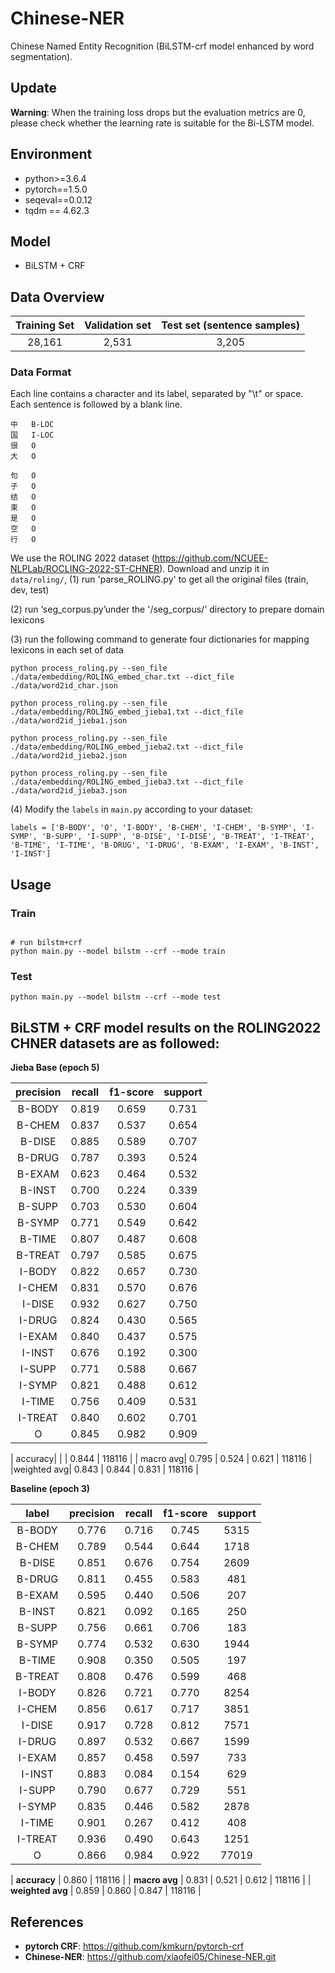 # Chinese-NER
Chinese Named Entity Recognition (BiLSTM-crf model enhanced by word segmentation).

## Update
**Warning**: When the training loss drops but the evaluation metrics are 0, please check whether the  learning rate is suitable for the Bi-LSTM model.

## Environment

* python>=3.6.4
* pytorch==1.5.0
* seqeval==0.0.12
* tqdm ==  4.62.3

## Model

* BiLSTM + CRF


## Data Overview

Training Set|Validation set|Test set (sentence samples)
|:-:|:-:|:-:|
28,161|2,531|3,205|

### Data Format

Each line contains a character and its label, separated by "\t" or space. Each sentence is followed by a blank line.

```
中	B-LOC
国	I-LOC
很	O
大	O

句	O
子	O
结	O
束	O
是	O
空	O
行	O
```

We use the ROLING 2022 dataset (https://github.com/NCUEE-NLPLab/ROCLING-2022-ST-CHNER). Download and unzip it in `data/roling/`, 
(1) run 'parse_ROLING.py' to get all the original files (train, dev, test)

(2) run ‘seg_corpus.py’under the '/seg_corpus/' directory to prepare domain lexicons 

(3) run the following command to generate four dictionaries for mapping lexicons in each set of data

```
python process_roling.py --sen_file ./data/embedding/ROLING_embed_char.txt --dict_file ./data/word2id_char.json

python process_roling.py --sen_file ./data/embedding/ROLING_embed_jieba1.txt --dict_file ./data/word2id_jieba1.json

python process_roling.py --sen_file ./data/embedding/ROLING_embed_jieba2.txt --dict_file ./data/word2id_jieba2.json

python process_roling.py --sen_file ./data/embedding/ROLING_embed_jieba3.txt --dict_file ./data/word2id_jieba3.json

```
(4) Modify the `labels` in `main.py` according to your dataset:

```
labels = ['B-BODY', 'O', 'I-BODY', 'B-CHEM', 'I-CHEM', 'B-SYMP', 'I-SYMP', 'B-SUPP', 'I-SUPP', 'B-DISE', 'I-DISE', 'B-TREAT', 'I-TREAT', 'B-TIME', 'I-TIME', 'B-DRUG', 'I-DRUG', 'B-EXAM', 'I-EXAM', 'B-INST', 'I-INST']
```

## Usage
### **Train**
```

# run bilstm+crf
python main.py --model bilstm --crf --mode train 

```
### **Test**

```
python main.py --model bilstm --crf --mode test

```

## BiLSTM + CRF model results on the ROLING2022 CHNER datasets are as followed:


**Jieba Base (epoch 5)**

| precision | recall | f1-score | support |
| :-: | :-: | :-: | :-: |
| B-BODY | 0.819 | 0.659 | 0.731 | 5315 |
| B-CHEM | 0.837 | 0.537 | 0.654 | 1718 |
| B-DISE | 0.885 | 0.589 | 0.707 | 2609 |
| B-DRUG | 0.787 | 0.393 | 0.524 | 481 |
| B-EXAM | 0.623 | 0.464 | 0.532 | 207 |
| B-INST | 0.700 | 0.224 | 0.339 | 250 |
| B-SUPP | 0.703 | 0.530 | 0.604 | 183 |
| B-SYMP | 0.771 | 0.549 | 0.642 | 1944 |
| B-TIME | 0.807 | 0.487 | 0.608 | 197 |
| B-TREAT | 0.797 | 0.585 | 0.675 | 468 |
| I-BODY | 0.822 | 0.657 | 0.730 | 8254 |
| I-CHEM | 0.831 | 0.570 | 0.676 | 3851 |
| I-DISE | 0.932 | 0.627 | 0.750 | 7571 |
| I-DRUG | 0.824 | 0.430 | 0.565 | 1599 |
| I-EXAM | 0.840 | 0.437 | 0.575 | 733 |
| I-INST | 0.676 | 0.192 | 0.300 | 629 |
| I-SUPP | 0.771 | 0.588 | 0.667 | 551 |
| I-SYMP | 0.821 | 0.488 | 0.612 | 2878 |
| I-TIME | 0.756 | 0.409 | 0.531 | 408 |
| I-TREAT | 0.840 | 0.602 | 0.701 | 1251 |
| O | 0.845 | 0.982 | 0.909 | 77019 |

| accuracy| | | 0.844 | 118116 |
| macro avg| 0.795 | 0.524 | 0.621 | 118116 |
|weighted avg| 0.843 | 0.844 | 0.831 | 118116 |



**Baseline (epoch 3)**

|label| precision| recall | f1-score| support
| :-:     | :-:     | :-:     | :-:     | :-:     |
| B-BODY | 0.776 | 0.716 | 0.745 | 5315 |
| B-CHEM | 0.789 | 0.544 | 0.644 | 1718 |
| B-DISE | 0.851 | 0.676 | 0.754 | 2609 |
| B-DRUG | 0.811 | 0.455 | 0.583 | 481 |
| B-EXAM | 0.595 | 0.440 | 0.506 | 207 |
| B-INST | 0.821 | 0.092 | 0.165 | 250 |
| B-SUPP | 0.756 | 0.661 | 0.706 | 183 |
| B-SYMP | 0.774 | 0.532 | 0.630 | 1944 |
| B-TIME | 0.908 | 0.350 | 0.505 | 197 |
| B-TREAT | 0.808 | 0.476 | 0.599 | 468 |
| I-BODY | 0.826 | 0.721 | 0.770 | 8254 |
| I-CHEM | 0.856 | 0.617 | 0.717 | 3851 |
| I-DISE | 0.917 | 0.728 | 0.812 | 7571 |
| I-DRUG | 0.897 | 0.532 | 0.667 | 1599 |
| I-EXAM | 0.857 | 0.458 | 0.597 | 733 |
| I-INST | 0.883 | 0.084 | 0.154 | 629 |
| I-SUPP | 0.790 | 0.677 | 0.729 | 551 |
| I-SYMP | 0.835 | 0.446 | 0.582 | 2878 |
| I-TIME | 0.901 | 0.267 | 0.412 | 408 |
| I-TREAT | 0.936 | 0.490 | 0.643 | 1251 |
| O | 0.866 | 0.984 | 0.922 | 77019 |

| **accuracy** | 0.860 | 118116 |
| **macro avg** | 0.831 | 0.521 | 0.612 | 118116 |
| **weighted avg** | 0.859 | 0.860 | 0.847 | 118116 |

## References

* **pytorch CRF**: https://github.com/kmkurn/pytorch-crf
* **Chinese-NER**:  https://github.com/xiaofei05/Chinese-NER.git
